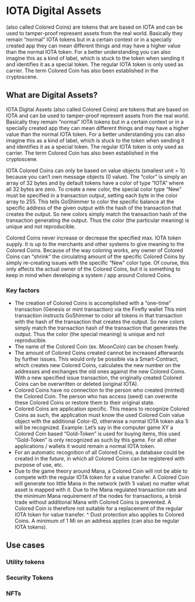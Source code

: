 # IOTA Digital Assets 

(also called Colored Coins) are tokens that are based on IOTA and can be used to tamper-proof represent assets from the real world. 
Basically they remain “normal” IOTA tokens but in a certain context or in a specially created app they can mean different things and may have a higher 
value than the normal IOTA token. For a better understanding you can also imagine this as a kind of label, which is stuck to the token 
when sending it and identifies it as a special token. The regular IOTA token is only used as carrier. 
The term Colored Coin has also been established in the cryptoscene.


## What are Digital Assets?

IOTA Digital Assets (also called Colored Coins) are tokens that are based on IOTA and can be used to tamper-proof represent assets from the real world. Basically they remain “normal” IOTA tokens but in a certain context or in a specially created app they can mean different things and may have a higher value than the normal IOTA token. For a better understanding you can also imagine this as a kind of label, which is stuck to the token when sending it and identifies it as a special token. The regular IOTA token is only used as carrier. The term Colored Coin has also been established in the cryptoscene.

IOTA Colored Coins can only be based on value objects (smallest unit = 1i) because you can’t own message objects (0 value). The “color” is simply an array of 32 bytes and by default tokens have a color of type “IOTA” where all 32 bytes are zero. To create a new color, the special color type “New” must be specified in a transaction output, setting each byte in the color array to 255. This tells GoShimmer to color the specific balance at the specific address of the given output with the hash of the transaction that creates the output. So new colors simply match the transaction hash of the transaction generating the output. Thus the color (the particular meaning) is unique and not reproducible.

Colored Coins never increase or decrease the specified max. IOTA token supply. It is up to the merchants and other systems to give meaning to the Colored Coins. Because of the way coloring works, any owner of Colored Coins can “shrink” the circulating amount of the specific Colored Coins by simply re-creating issues with the specific “New” color type. Of course, this only affects the actual owner of the Colored Coins, but it is something to keep in mind when developing a system / app around Colored Coins.

### Key factors

* The creation of Colored Coins is accomplished with a “one-time” transaction (Genesis or mint transaction) via the Firefly wallet
    This mint transaction instructs GoShimmer to color all tokens in that transaction with the hash of the transaction that creates the output. So new colors simply match the transaction hash of the transaction that generates the output. Thus the color (the special meaning) is unique and not reproducible.
* The name of the Colored Coin (ex. MoonCoin) can be chosen freely.
* The amount of Colored Coins created cannot be increased afterwards by further issues. This would only be possible via a Smart-Contract, which creates new Colored Coins, calculates the new number on the addresses and exchanges the old ones against the new Colored Coins.
    With a new specified issue transaction, the originally created Colored Coins can be overwritten or deleted (original IOTA).
* Colored Coins have no connection to the person who created (minted) the Colored Coin. The person who has access (seed) can overwrite these Colored Coins or restore them to their original state.
* Colored Coins are application specific. This means to recognize Colored Coins as such, the application must know the used Colored Coin value object with the additional Color-ID, otherwise a normal IOTA token aka 1i will be recognized. Example: Let’s say in the computer game XY a Colored Coin based “Gold-Token” is used for buying items, this used “Gold-Token” is only recognized as such by this game. For all other applications / wallets it would remain a normal IOTA token.
* For an automatic recognition of all Colored Coins, a database could be created in the future, in which all Colored Coins can be registered with purpose of use, etc.
 * Due to the game theory around Mana, a Colored Coin will not be able to compete with the regular IOTA token for a value transfer. A Colored Coin will generate too little Mana in the network (with 1i value) no matter what asset is mapped with it. Due to the Mana regulated transaction rate and the minimum Mana requirement of the nodes for transactions, a brisk trade without additional Mana with Colored Coins is prevented. A Colored Coin is therefore not suitable for a replacement of the regular IOTA token for value transfer.
 ^ Dust protection also applies to Colored Coins. A minimum of 1 Mi on an address applies (can also be regular IOTA tokens).
 
## Use cases
### Utility tokens 
### Security Tokens 
### NFTs

